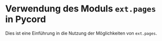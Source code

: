 # Verwendung des Moduls ``ext.pages`` in Pycord
Dies ist eine Einführung in die Nutzung der Möglichkeiten von ``ext.pages``.